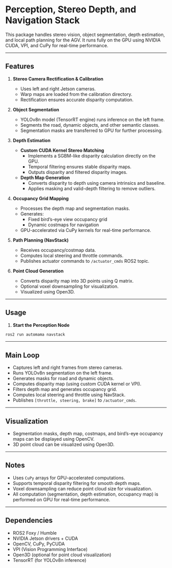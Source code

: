 # Perception, Stereo Depth, and Navigation Stack

This package handles stereo vision, object segmentation, depth estimation, and local path planning for the AGV. It runs fully on the GPU using NVIDIA CUDA, VPI, and CuPy for real-time performance.

---

## Features

1. **Stereo Camera Rectification & Calibration**
   - Uses left and right Jetson cameras.
   - Warp maps are loaded from the calibration directory.
   - Rectification ensures accurate disparity computation.

2. **Object Segmentation**
   - YOLOv8n model (TensorRT engine) runs inference on the left frame.
   - Segments the road, dynamic objects, and other semantic classes.
   - Segmentation masks are transferred to GPU for further processing.

3. **Depth Estimation**
   - **Custom CUDA Kernel Stereo Matching**
     - Implements a SGBM-like disparity calculation directly on the GPU.
     - Temporal filtering ensures stable disparity maps.
     - Outputs disparity and filtered disparity images.
   - **Depth Map Generation**
     - Converts disparity to depth using camera intrinsics and baseline.
     - Applies masking and valid-depth filtering to remove outliers.

4. **Occupancy Grid Mapping**
   - Processes the depth map and segmentation masks.
   - Generates:
     - Fixed bird’s-eye view occupancy grid
     - Dynamic costmaps for navigation
   - GPU-accelerated via CuPy kernels for real-time performance.

5. **Path Planning (NavStack)**
   - Receives occupancy/costmap data.
   - Computes local steering and throttle commands.
   - Publishes actuator commands to `/actuator_cmds` ROS2 topic.

6. **Point Cloud Generation**
   - Converts disparity map into 3D points using Q matrix.
   - Optional voxel downsampling for visualization.
   - Visualized using Open3D.

---

## Usage

1. **Start the Perception Node**
```bash
ros2 run automama navstack
```

---

## Main Loop

- Captures left and right frames from stereo cameras.
- Runs YOLOv8n segmentation on the left frame.
- Generates masks for road and dynamic objects.
- Computes disparity map (using custom CUDA kernel or VPI).
- Filters depth map and generates occupancy grid.
- Computes local steering and throttle using NavStack.
- Publishes `[throttle, steering, brake]` to `/actuator_cmds`.

---

## Visualization

- Segmentation masks, depth map, costmaps, and bird’s-eye occupancy maps can be displayed using OpenCV.
- 3D point cloud can be visualized using Open3D.

---

## Notes

- Uses `CuPy` arrays for GPU-accelerated computations.
- Supports temporal disparity filtering for smooth depth maps.
- Voxel downsampling can reduce point cloud size for visualization.
- All computation (segmentation, depth estimation, occupancy map) is performed on GPU for real-time performance.

---

## Dependencies

- ROS2 Foxy / Humble
- NVIDIA Jetson drivers + CUDA
- OpenCV, CuPy, PyCUDA
- VPI (Vision Programming Interface)
- Open3D (optional for point cloud visualization)
- TensorRT (for YOLOv8n inference)
